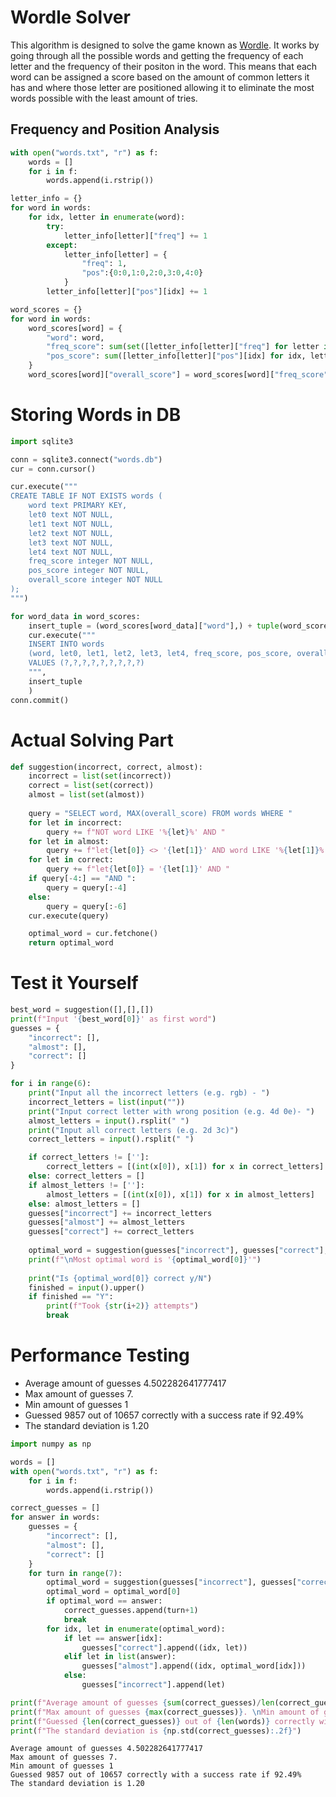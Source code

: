 # Wordle Solver

This algorithm is designed to solve the game known as [Wordle](https://www.powerlanguage.co.uk/wordle/). It works by going through all the possible words and getting the frequency of each letter and the frequency of their positon in the word. This means that each word can be assigned a score based on the amount of common letters it has and where those letter are positioned allowing it to eliminate the most words possible with the least amount of tries.

## Frequency and Position Analysis


```python
with open("words.txt", "r") as f:
    words = []
    for i in f:
        words.append(i.rstrip())

letter_info = {}
for word in words:
    for idx, letter in enumerate(word):
        try:
            letter_info[letter]["freq"] += 1
        except:
            letter_info[letter] = {
                "freq": 1,
                "pos":{0:0,1:0,2:0,3:0,4:0}
            }
        letter_info[letter]["pos"][idx] += 1

word_scores = {}
for word in words:
    word_scores[word] = {
        "word": word,
        "freq_score": sum(set([letter_info[letter]["freq"] for letter in word])),
        "pos_score": sum([letter_info[letter]["pos"][idx] for idx, letter in enumerate(word)])
    }
    word_scores[word]["overall_score"] = word_scores[word]["freq_score"] + word_scores[word]["pos_score"]
```

# Storing Words in DB


```python
import sqlite3

conn = sqlite3.connect("words.db")
cur = conn.cursor()

cur.execute("""
CREATE TABLE IF NOT EXISTS words (
    word text PRIMARY KEY,
    let0 text NOT NULL,
    let1 text NOT NULL,
    let2 text NOT NULL,
    let3 text NOT NULL,
    let4 text NOT NULL,
    freq_score integer NOT NULL,
    pos_score integer NOT NULL,
    overall_score integer NOT NULL
);
""")

for word_data in word_scores:
    insert_tuple = (word_scores[word_data]["word"],) + tuple(word_scores[word_data]["word"]) + tuple(word_scores[word_data].values())[1:]
    cur.execute("""
    INSERT INTO words 
    (word, let0, let1, let2, let3, let4, freq_score, pos_score, overall_score) 
    VALUES (?,?,?,?,?,?,?,?,?)
    """,
    insert_tuple
    )
conn.commit()
```

# Actual Solving Part


```python
def suggestion(incorrect, correct, almost):
    incorrect = list(set(incorrect))
    correct = list(set(correct))
    almost = list(set(almost))
    
    query = "SELECT word, MAX(overall_score) FROM words WHERE "
    for let in incorrect:
        query += f"NOT word LIKE '%{let}%' AND "
    for let in almost:
        query += f"let{let[0]} <> '{let[1]}' AND word LIKE '%{let[1]}%' AND "
    for let in correct:
        query += f"let{let[0]} = '{let[1]}' AND "
    if query[-4:] == "AND ":
        query = query[:-4]
    else:
        query = query[:-6]
    cur.execute(query)

    optimal_word = cur.fetchone()
    return optimal_word

```

# Test it Yourself


```python
best_word = suggestion([],[],[])
print(f"Input '{best_word[0]}' as first word")
guesses = {
    "incorrect": [],
    "almost": [],
    "correct": []
}

for i in range(6):
    print("Input all the incorrect letters (e.g. rgb) - ")
    incorrect_letters = list(input(""))
    print("Input correct letter with wrong position (e.g. 4d 0e)- ")
    almost_letters = input().rsplit(" ")
    print("Input all correct letters (e.g. 2d 3c)")
    correct_letters = input().rsplit(" ")

    if correct_letters != ['']:
        correct_letters = [(int(x[0]), x[1]) for x in correct_letters]
    else: correct_letters = []
    if almost_letters != ['']:
        almost_letters = [(int(x[0]), x[1]) for x in almost_letters]
    else: almost_letters = []
    guesses["incorrect"] += incorrect_letters
    guesses["almost"] += almost_letters
    guesses["correct"] += correct_letters
    
    optimal_word = suggestion(guesses["incorrect"], guesses["correct"], guesses["almost"])
    print(f"\nMost optimal word is '{optimal_word[0]}'")
    
    print("Is {optimal_word[0]} correct y/N")
    finished = input().upper()
    if finished == "Y":
        print(f"Took {str(i+2)} attempts")
        break
```

# Performance Testing

- Average amount of guesses 4.502282641777417
- Max amount of guesses 7. 
- Min amount of guesses 1
- Guessed 9857 out of 10657 correctly with a success rate if 92.49%
- The standard deviation is 1.20


```python
import numpy as np

words = []
with open("words.txt", "r") as f:
    for i in f:
        words.append(i.rstrip())

correct_guesses = []
for answer in words:
    guesses = {
        "incorrect": [],
        "almost": [],
        "correct": []
    }
    for turn in range(7):
        optimal_word = suggestion(guesses["incorrect"], guesses["correct"], guesses["almost"])
        optimal_word = optimal_word[0]
        if optimal_word == answer:
            correct_guesses.append(turn+1)
            break
        for idx, let in enumerate(optimal_word):
            if let == answer[idx]:
                guesses["correct"].append((idx, let))
            elif let in list(answer):
                guesses["almost"].append((idx, optimal_word[idx]))
            else:
                guesses["incorrect"].append(let)

print(f"Average amount of guesses {sum(correct_guesses)/len(correct_guesses)}")
print(f"Max amount of guesses {max(correct_guesses)}. \nMin amount of guesses {min(correct_guesses)}")
print(f"Guessed {len(correct_guesses)} out of {len(words)} correctly with a success rate if {(len(correct_guesses)/len(words))*100:.2f}%")
print(f"The standard deviation is {np.std(correct_guesses):.2f}")
```

    Average amount of guesses 4.502282641777417
    Max amount of guesses 7. 
    Min amount of guesses 1
    Guessed 9857 out of 10657 correctly with a success rate if 92.49%
    The standard deviation is 1.20




